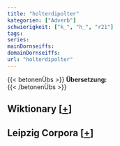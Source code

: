 ```yaml
---
title: "holterdipolter"
kategorien: ["Adverb"]
schwierigkeit: ["k_", "h_", "r21"]
tags:
series:
mainDornseiffs:
domainDornseiffs:
url: "holterdipolter"
---
```


{{< betonenÜbs >}}
**Übersetzung:**  
{{< /betonenÜbs >}}

## Wiktionary [[+](https://de.wiktionary.org/wiki/holterdipolter)]


## Leipzig Corpora [[+](https://corpora.uni-leipzig.de/en/res?word=holterdipolter&corpusId=deu_newscrawl-public_2018)]

